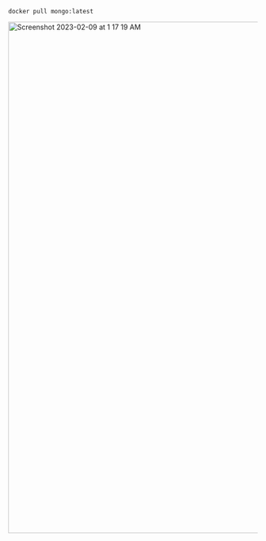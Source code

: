 ```
docker pull mongo:latest
```

<img width="1033" alt="Screenshot 2023-02-09 at 1 17 19 AM" src="https://user-images.githubusercontent.com/43849911/217635729-17353b81-4914-4b44-b61d-81aebb648088.png">
